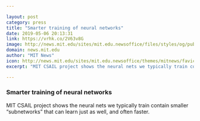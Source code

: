 ```yaml
---

layout: post
category: press
title: "Smarter training of neural networks"
date: 2019-05-06 20:13:31
link: https://vrhk.co/2V63v8G
image: http://news.mit.edu/sites/mit.edu.newsoffice/files/styles/og/public/images/2019/MIT_prof_Michael_Carbin_PHD_student_Jonathan_Frankle.jpg
domain: news.mit.edu
author: "MIT News"
icon: http://news.mit.edu/sites/mit.edu.newsoffice/themes/mitnews/favicon.ico
excerpt: "MIT CSAIL project shows the neural nets we typically train contain smaller “subnetworks” that can learn just as well, and often faster."

---
```


### Smarter training of neural networks

MIT CSAIL project shows the neural nets we typically train contain smaller “subnetworks” that can learn just as well, and often faster.